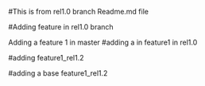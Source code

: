 #This is from rel1.0 branch Readme.md file

#Adding feature in rel1.0 branch

Adding a feature 1 in master
#adding a in feature1 in rel1.0

#adding feature1_rel1.2

#adding a base feature1_rel1.2